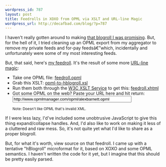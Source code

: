 ```yaml
--- 
wordpress_id: 787
layout: post
title: Feedrolls in XOXO from OPML via XSLT and URL-line Magic
wordpress_url: http://decafbad.com/blog/?p=787
---
```

I haven't really gotten around to making [that blogroll I was promising][blogroll].  But, for the hell of it, I tried cleaning up an OPML export from my aggregator to remove my private feeds and for-pay feedsâ€”which, incidentally and unfortunately were some of my most interesting feeds.

But, that said,  here's [my feedroll][fh].  It's the result of some more [URL-line magic][ul]:

* Take one OPML file: [feedroll.opml][opml]
* Grab this XSLT: [opml-to-hblogroll.xsl][hblog]
* Run them both through the [W3C XSLT Service][xsl] to get this: [feedroll.xhtml][run]
* Got some OPML on the web?  Paste your URL here and hit return:
  <form action="http://www.w3.org/2000/06/webdata/xslt" action="GET"><input type="hidden" name="xslfile" value="http://decafbad.com/2005/11/gopher-ng/opml-to-hblogroll.xsl" /><input type="text" name="xmlfile" size="45" value="http://www.opmlmanager.com/opml/alexbarnett.opml" /><input type="hidden" name="transform" value="Submit" /></form><small>Note: Doesn't like OPML that's invalid XML.</small>

If I were less lazy, I'd've included some unobtrusive JavaScript to give this thing expand/collapse handles.  And, I'd also like to work on making it less of a cluttered and raw mess.  So, it's not quite yet what I'd like to share as a proper blogroll.

But, for what it's worth, view source on that feedroll.  I came up with a tentative "hBlogroll" microformat for it, based on XOXO and some OPML semantics.  I haven't written the code for it yet, but I imagine that this should be pretty easily parsed.

[fh]: http://decafbad.com/2005/11/gopher-ng/feedroll.html
[css]: http://decafbad.com/2005/11/gopher-ng/hblogroll.css
[xsl]: http://www.w3.org/2001/05/xslt
[run]: http://www.w3.org/2000/06/webdata/xslt?xslfile=http%3A%2F%2Fdecafbad.com%2F2005%2F11%2Fgopher-ng%2Fopml-to-hblogroll.xsl&xmlfile=http%3A%2F%2Fdecafbad.com%2F2005%2F11%2Fgopher-ng%2Ffeedroll.opml&transform=Submit
[hblog]: http://decafbad.com/2005/11/gopher-ng/opml-to-hblogroll.xsl
[opml]: http://decafbad.com/2005/11/gopher-ng/feedroll.opml
[ul]: http://207.22.26.166/bytecols/2001-08-15.html
[blogroll]: http://decafbad.com/blog/2005/11/27/subscriptions-are-attention-but-what-about-blogrolls
